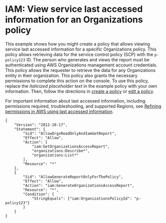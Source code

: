 # IAM: View service last accessed information for an Organizations policy<a name="reference_policies_examples_iam_service-accessed-data-orgs"></a>

This example shows how you might create a policy that allows viewing service last accessed information for a specific Organizations policy\. This policy allows retrieving data for the service control policy \(SCP\) with the `p-policy123` ID\. The person who generates and views the report must be authenticated using AWS Organizations management account credentials\. This policy allows the requester to retrieve the data for any Organizations entity in their organization\. This policy also grants the necessary permissions to complete this action on the console\. To use this policy, replace the *italicized placeholder text* in the example policy with your own information\. Then, follow the directions in [create a policy](access_policies_create.md) or [edit a policy](access_policies_manage-edit.md)\.

For important information about last accessed information, including permissions required, troubleshooting, and supported Regions, see [Refining permissions in AWS using last accessed information](access_policies_access-advisor.md)\.

```
{
    "Version": "2012-10-17",
    "Statement": {
        "Sid": "AllowOrgsReadOnlyAndIamGetReport",
        "Effect": "Allow",
        "Action": [
            "iam:GetOrganizationsAccessReport",
            "organizations:Describe*",
            "organizations:List*"
        ],
        "Resource": "*"
    },
    {
        "Sid": "AllowGenerateReportOnlyForThePolicy",
        "Effect": "Allow",
        "Action": "iam:GenerateOrganizationsAccessReport",
        "Resource": "*",
        "Condition": {
            "StringEquals": {"iam:OrganizationsPolicyId": "p-policy123"}
        }
    }
}
```